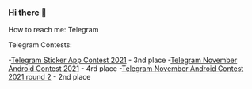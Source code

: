 ### Hi there 👋

How to reach me: Telegram

Telegram Contests:

-[Telegram Sticker App Contest 2021](https://contest.com/sticker-app/entry2935) - 3nd place
-[Telegram November Android Contest 2021](https://contest.com/android-nov2021/entry4010) - 4rd place
-[Telegram November Android Contest 2021 round 2](https://contest.com/android-nov2021-r2/entry4051) - 2nd place
